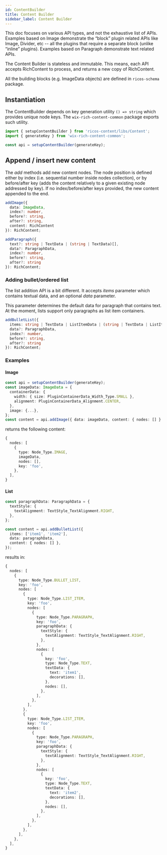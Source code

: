 ```yaml
---
id: ContentBuilder
title: Content Builder
sidebar_label: Content Builder
---
```


This doc focuses on various API types, and not the exhaustive list of APIs. Examples based on Image demonstrate the “block” plugin related APIs like Image, Divider, etc -- all the plugins that require a separate block (unlike “inline” plugins).
Examples based on Paragraph demonstrate text related APIs.

The Content Builder is stateless and immutable. This means, each API accepts RichContent to process, and returns a new copy of RichContent.

All the building blocks (e.g. ImageData objects) are defined in `ricos-schema` package.

## Instantiation

The ContentBuilder depends on key generation utility `() => string` which provides unique node keys. The `wix-rich-content-common` package exports such utility.

```ts
import { setupContentBuilder } from 'ricos-content/libs/Content';
import { generateKey } from 'wix-rich-content-common';

const api = setupContentBuilder(generateKey);
```

## Append / insert new content

The _add_ methods add new content nodes. The node position is defined either by index (i.e. sequential number inside nodes collection), or by before/after key (adds the content relatively to a given existing node addressed by key). If no index/before/after keys provided, the new content appended to the end.

```ts
addImage({
  data: ImageData,
  index?: number,
  before?: string,
  after?: string,
  content: RichContent
}): RichContent;

addParagraph({
  text?: string | TextData | (string | TextData)[],
  data?: ParagraphData,
  index?: number,
  before?: string,
  after?: string
}): RichContent;

```

### Adding bullet/ordered list

The list addition API is a bit different. It accepts _items_ parameter which contains textual data, and an optional _data_ parameter.

This parameter determines the default data for paragraph that contains text. At the moment, lists support only paragraphs as list item containers.

```ts
addBulletList({
  items: string | TextData | ListItemData | (string | TextData | ListItemData)[],
  data?: ParagraphData,
  index?: number,
  before?: string,
  after?: string
}): RichContent;

```

### Examples

#### Image

```ts
const api = setupContentBuilder(generateKey);
const imageData: ImageData = {
  containerData: {
    width: { size: PluginContainerData_Width_Type.SMALL },
    alignment: PluginContainerData_Alignment.CENTER,
  },
  image: {...},
};
const content = api.addImage({ data: imageData, content: { nodes: [] } });
```

returns the following content:

```ts
{
  nodes: [
    {
      type: Node_Type.IMAGE,
      imageData,
      nodes: [],
      key: 'foo',
    },
  ],
}
```

#### List

```ts
const paragraphData: ParagraphData = {
  textStyle: {
    textAlignment: TextStyle_TextAlignment.RIGHT,
  },
};

const content = api.addBulletList({
  items: ['item1', 'item2'],
  data: paragraphData,
  content: { nodes: [] },
});
```

results in:

```ts
{
  nodes: [
    {
      type: Node_Type.BULLET_LIST,
      key: 'foo',
      nodes: [
        {
          type: Node_Type.LIST_ITEM,
          key: 'foo',
          nodes: [
            {
              type: Node_Type.PARAGRAPH,
              key: 'foo',
              paragraphData: {
                textStyle: {
                  textAlignment: TextStyle_TextAlignment.RIGHT,
                },
              },
              nodes: [
                {
                  key: 'foo',
                  type: Node_Type.TEXT,
                  textData: {
                    text: 'item1',
                    decorations: [],
                  },
                  nodes: [],
                },
              ],
            },
          ],
        },
        {
          type: Node_Type.LIST_ITEM,
          key: 'foo',
          nodes: [
            {
              type: Node_Type.PARAGRAPH,
              key: 'foo',
              paragraphData: {
                textStyle: {
                  textAlignment: TextStyle_TextAlignment.RIGHT,
                },
              },
              nodes: [
                {
                  key: 'foo',
                  type: Node_Type.TEXT,
                  textData: {
                    text: 'item2',
                    decorations: [],
                  },
                  nodes: [],
                },
              ],
            },
          ],
        },
      ],
    },
  ],
}
```
